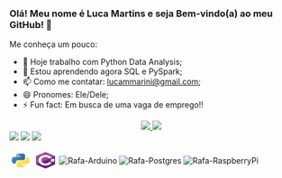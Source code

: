 ### Olá! Meu nome é Luca Martins e seja Bem-vindo(a) ao meu GitHub! 👋

Me conheça um pouco:
- 🔭 Hoje trabalho com Python Data Analysis;
- 🌱 Estou aprendendo agora SQL e PySpark;
- 📫 Como me contatar: lucammarini@gmail.com;
- 😄 Pronomes: Ele/Dele;
- ⚡ Fun fact: Em busca de uma vaga de emprego!!

<div align="center">
  <a href="https://github.com/lucammarini">
  <img height="180em" src="https://github-readme-stats.vercel.app/api?username=lucammarini&show_icons=true&theme=dracula&include_all_commits=true&count_private=true"/>
  <img height="180em" src="https://github-readme-stats.vercel.app/api/top-langs/?username=lucammarini&layout=compact&langs_count=7&theme=dracula"/>
</div>
  
  
  
    
<div> 
  <a href="https://www.youtube.com/channel/UCLjH7eRmomcQ6ccgpza4WnA" target="_blank"><img src="https://img.shields.io/badge/YouTube-FF0000?style=for-the-badge&logo=youtube&logoColor=white" target="_blank"></a>
  <a href = "mailto:lucammarini@gmail.com"><img src="https://img.shields.io/badge/-Gmail-%23333?style=for-the-badge&logo=gmail&logoColor=white" target="_blank"></a>
  <a href="https://www.linkedin.com/in/luca-martins-marini/" target="_blank"><img src="https://img.shields.io/badge/-LinkedIn-%230077B5?style=for-the-badge&logo=linkedin&logoColor=white" target="_blank"></a> 
  
</div>
  
  
  <div style="display: inline_block"><br>
  <img align="center" alt="Rafa-Python" height="30" width="40" src="https://raw.githubusercontent.com/devicons/devicon/master/icons/python/python-original.svg">
  <img align="center" alt="Rafa-Csharp" height="30" width="40" src="https://raw.githubusercontent.com/devicons/devicon/master/icons/csharp/csharp-original.svg">
  <img align="center" alt="Rafa-Arduino" height="30" width="40" src="https://cdn.jsdelivr.net/gh/devicons/devicon/icons/arduino/arduino-original.svg">
  <img align="center" alt="Rafa-Postgres" height="30" width="40" src="https://cdn.jsdelivr.net/gh/devicons/devicon/icons/postgresql/postgresql-original-wordmark.svg">
  <img align="center" alt="Rafa-RaspberryPi" height="30" width="40" src="https://cdn.jsdelivr.net/gh/devicons/devicon/icons/raspberrypi/raspberrypi-original.svg">
       
          
</div>
  
